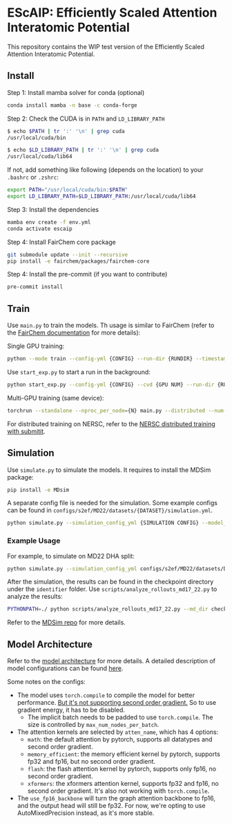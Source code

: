 # EScAIP: Efficiently Scaled Attention Interatomic Potential

This repository contains the WIP test version of the Efficiently Scaled Attention Interatomic Potential.

## Install

Step 1: Install mamba solver for conda (optional)

```bash
conda install mamba -n base -c conda-forge
```

Step 2: Check the CUDA is in `PATH` and `LD_LIBRARY_PATH`

```bash
$ echo $PATH | tr ':' '\n' | grep cuda
/usr/local/cuda/bin

$ echo $LD_LIBRARY_PATH | tr ':' '\n' | grep cuda
/usr/local/cuda/lib64
```

If not, add something like following (depends on the location) to your `.bashrc` or `.zshrc`:

```bash
export PATH="/usr/local/cuda/bin:$PATH"
export LD_LIBRARY_PATH=$LD_LIBRARY_PATH:/usr/local/cuda/lib64
```

Step 3: Install the dependencies

```bash
mamba env create -f env.yml
conda activate escaip
```

Step 4: Install FairChem core package

```bash
git submodule update --init --recursive
pip install -e fairchem/packages/fairchem-core
```

Step 4: Install the pre-commit (if you want to contribute)

```bash
pre-commit install
```

## Train

Use `main.py` to train the models. Th usage is similar to FairChem (refer to the [FairChem documentation](https://fair-chem.github.io/core/model_training.html) for more details):

Single GPU training:

```bash
python --mode train --config-yml {CONFIG} --run-dir {RUNDIR} --timestamp-id {TIMESTAMP} --checkpoint {CHECKPOINT}
```

Use `start_exp.py` to start a run in the background:

```bash
python start_exp.py --config-yml {CONFIG} --cvd {GPU NUM} --run-dir {RUNDIR} --timestamp-id {TIMESTAMP} --checkpoint {CHECKPOINT}
```

Multi-GPU training (same device):

```bash
torchrun --standalone --nproc_per_node={N} main.py --distributed --num-gpus {N} {...}
```

For distributed training on NERSC, refer to the [NERSC distributed training with submitit](NERSC_dist_train.md).

## Simulation

Use `simulate.py` to simulate the models. It requires to install the MDSim package:

```bash
pip install -e MDsim
```

A separate config file is needed for the simulation. Some example configs can be found in `configs/s2ef/MD22/datasets/{DATASET}/simulation.yml`.

```bash
python simulate.py --simulation_config_yml {SIMULATION CONFIG} --model_dir {CHECKPOINT DIR} --model_config_yml {MODEL CONFIG}--identifier {IDENTIFIER}
```

### Example Usage

For example, to simulate on MD22 DHA split:

```bash
python simulate.py --simulation_config_yml configs/s2ef/MD22/datasets/DHA/simulation.yml --model_dir checkpoints/MD22_DHA/ --model_config_yml configs/s2ef/MD22/EScAIP/DHA.yml --identifier test_simulation
```

After the simulation, the results can be found in the checkpoint directory under the `identifier` folder. Use `scripts/analyze_rollouts_md17_22.py` to analyze the results:

```bash
PYTHONPATH=./ python scripts/analyze_rollouts_md17_22.py --md_dir checkpoints/MD22_DHA/md_sim_test_simulation --gt_traj /data/md22/md22_AT-AT.npz --xlim 25
```

Refer to the [MDSim repo](https://github.com/kyonofx/MDsim) for more details.


## Model Architecture

Refer to the [model architecture](model_architecture.md) for more details. A detailed description of model configurations can be found [here](configs/example_config_EScAIP.yml).

Some notes on the configs:
- The model uses `torch.compile` to compile the model for better performance. [But it's not supporting second order gradient.](https://github.com/pytorch/pytorch/issues/91469) So to use gradient energy, it has to be disabled.
    - The implicit batch needs to be padded to use `torch.compile`. The size is controlled by `max_num_nodes_per_batch`.
- The attention kernels are selected by `atten_name`, which has 4 options:
    - `math`: the default attention by pytorch, supports all datatypes and second order gradient.
    - `memory_efficient`: the memory efficient kernel by pytorch, supports fp32 and fp16, but no second order gradient.
    - `flash`: the flash attention kernel by pytorch, supports only fp16, no second order gradient.
    - `xformers`: the xformers attention kernel, supports fp32 and fp16, no second order gradient. It's also not working with `torch.compile`.
- The `use_fp16_backbone` will turn the graph attention backbone to fp16, and the output head will still be fp32. For now, we're opting to use AutoMixedPrecision instead, as it's more stable.
